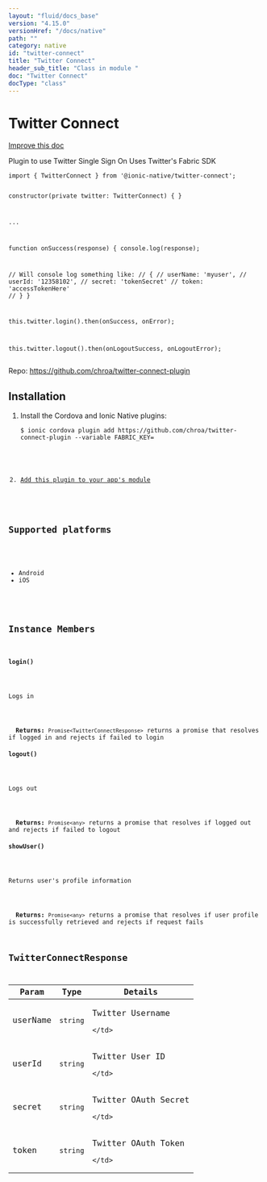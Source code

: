 ```yaml
---
layout: "fluid/docs_base"
version: "4.15.0"
versionHref: "/docs/native"
path: ""
category: native
id: "twitter-connect"
title: "Twitter Connect"
header_sub_title: "Class in module "
doc: "Twitter Connect"
docType: "class"
---
```


<h1 class="api-title">Twitter Connect</h1>

<a class="improve-v2-docs" href="http://github.com/ionic-team/ionic-native/edit/master/src/@ionic-native/plugins/twitter-connect/index.ts#L20">
  Improve this doc
</a>







<p>Plugin to use Twitter Single Sign On
Uses Twitter&#39;s Fabric SDK</p>
<pre><code class="lang-typescript">import { TwitterConnect } from &#39;@ionic-native/twitter-connect&#39;;

constructor(private twitter: TwitterConnect) { }

...

function onSuccess(response) {
  console.log(response);

  // Will console log something like:
  // {
  //   userName: &#39;myuser&#39;,
  //   userId: &#39;12358102&#39;,
  //   secret: &#39;tokenSecret&#39;
  //   token: &#39;accessTokenHere&#39;
  // }
}

this.twitter.login().then(onSuccess, onError);

this.twitter.logout().then(onLogoutSuccess, onLogoutError);
</code></pre>


<p>Repo:
  <a href="https://github.com/chroa/twitter-connect-plugin">
    https://github.com/chroa/twitter-connect-plugin
  </a>
</p>


<h2><a class="anchor" name="installation" href="#installation"></a>Installation</h2>
<ol class="installation">
  <li>Install the Cordova and Ionic Native plugins:<br>
    <pre><code class="nohighlight">$ ionic cordova plugin add https://github.com/chroa/twitter-connect-plugin --variable FABRIC_KEY=<Fabric API Key&gt; --variable TWITTER_KEY=<Twitter Consumer Key&gt; --variable TWITTER_SECRET=<Twitter Consumer Secret&gt;
$ npm install --save @ionic-native/twitter-connect
</code></pre>
  </li>
  <li><a href="https://ionicframework.com/docs/native/#Add_Plugins_to_Your_App_Module">Add this plugin to your app's module</a></li>
</ol>



<h2><a class="anchor" name="platforms" href="#platforms"></a>Supported platforms</h2>
<ul>
  <li>Android</li><li>iOS</li>
</ul>












<h2><a class="anchor" name="instance-members" href="#instance-members"></a>Instance Members</h2>
<h3><a class="anchor" name="login" href="#login"></a><code>login()</code></h3>


Logs in


<div class="return-value" markdown="1">
  <i class="icon ion-arrow-return-left"></i>
  <b>Returns:</b> <code>Promise&lt;TwitterConnectResponse&gt;</code> returns a promise that resolves if logged in and rejects if failed to login
</div><h3><a class="anchor" name="logout" href="#logout"></a><code>logout()</code></h3>


Logs out


<div class="return-value" markdown="1">
  <i class="icon ion-arrow-return-left"></i>
  <b>Returns:</b> <code>Promise&lt;any&gt;</code> returns a promise that resolves if logged out and rejects if failed to logout
</div><h3><a class="anchor" name="showUser" href="#showUser"></a><code>showUser()</code></h3>


Returns user's profile information


<div class="return-value" markdown="1">
  <i class="icon ion-arrow-return-left"></i>
  <b>Returns:</b> <code>Promise&lt;any&gt;</code> returns a promise that resolves if user profile is successfully retrieved and rejects if request fails
</div>





<h2><a class="anchor" name="TwitterConnectResponse" href="#TwitterConnectResponse"></a>TwitterConnectResponse</h2>

<table class="table param-table" style="margin:0;">
  <thead>
  <tr>
    <th>Param</th>
    <th>Type</th>
    <th>Details</th>
  </tr>
  </thead>
  <tbody>
  
  <tr>
    <td>
      userName
    </td>
    <td>
      <code>string</code>
    </td>
    <td>
      <p>Twitter Username</p>

      
    </td>
  </tr>
  
  <tr>
    <td>
      userId
    </td>
    <td>
      <code>string</code>
    </td>
    <td>
      <p>Twitter User ID</p>

      
    </td>
  </tr>
  
  <tr>
    <td>
      secret
    </td>
    <td>
      <code>string</code>
    </td>
    <td>
      <p>Twitter OAuth Secret</p>

      
    </td>
  </tr>
  
  <tr>
    <td>
      token
    </td>
    <td>
      <code>string</code>
    </td>
    <td>
      <p>Twitter OAuth Token</p>

      
    </td>
  </tr>
  
  </tbody>
</table>





